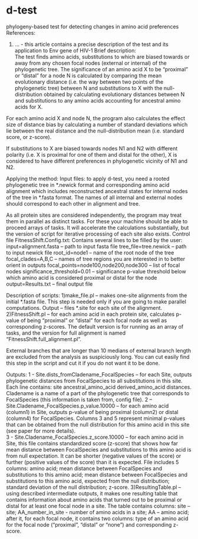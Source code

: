 # d-test
phylogeny-based test for detecting changes in amino acid preferences
References:
1)	… - this article contains a precise description of the test and its application to Env gene of HIV-1
Brief description:   
The test finds amino acids, substitutions to which are biased towards or away from any chosen focal nodes (external or internal) of the phylogenetic tree. The significance of an amino acid X to be “proximal” or “distal” for a node N is calculated by comparing the mean evolutionary distance (i.e. the way between two points of the phylogenetic tree) between N and substitutions to X with the null-distribution obtained by calculating evolutionary distances between N and substitutions to any amino acids accounting for ancestral amino acids for X.

For each amino acid X and node N, the program also calculates the effect size of distance bias by calculating a number of standard deviations which lie between the real distance and the null-distribution mean (i.e. standard score, or z-score). 

If substitutions to X are biased towards nodes N1 and N2 with different polarity (i.e. X is proximal for one of them and distal for the other), X is considered to have different preferences in phylogenetic vicinity of N1 and N2. 

Applying the method:
Input files: to apply d-test, you need a rooted phylogenetic tree in *.newick format and corresponding amino acid alignment which includes reconstructed ancestral states for internal nodes of the tree in *.fasta format. The names of all internal and external nodes should correspond to each other in alignment and tree.  

As all protein sites are considered independently, the program may treat them in parallel as distinct tasks. For these your machine should be able to proceed arrays of tasks. It will accelerate the calculations substantially, but  the version of script for iterative processing of each site also exists.
Control file FitnessShift.Config.txt:
Contains several lines to be filled by the user:
input=alignment.fasta – path to input fasta file
tree_file=tree.newick – path to input newick file
root_id=node1 – name of the root node of the tree
focal_clades=A,B,C – names of tree regions you are interested in to better orient in outputs
focal_points=node100,node200,node300 – list of focal nodes
significance_threshold=0.01 – significance p-value threshold below which amino acid is considered proximal or distal for the node 
output=Results.txt – final output file


Description of scripts:
1)make_file.pl – makes one-site alignments from the initial *.fasta file. This step is needed only if you are going to make parallel computations.
Output – files *.site for each site of the alignment.
2)FitnessShift.pl – for each amino acid in each protein site, calculates p-value of being “proximal” or “distal” for each focal node as well as corresponding z-scores. The default version is for running as an array of tasks, and the version for full alignment is named “FitnessShift.full_alignment.pl”.

External branches that are longer than 10 medians of external branch length are excluded from the analysis as suspiciously long. You can cut easily find this step in the script and cut it if you do not want it to be done.

Outputs: 
1 - Site.dists_fromCladename_FocalSpecies – for each Site, outputs phylogenetic distances from FocalSpecies to all substitutions in this site. Each line contains:
site ancestral_amino_acid derived_amino_acid distances. Cladename is a name of a part of the phylogenetic tree that corresponds to FocalSpecies (this information is taken from, config file). 
2 – Site.Cladename_FocalSpecies.p_value.10000 – for each amino acid (column1) in Site, outputs p-value of being proximal (column2) or distal (column4) for FocalSpecies. Columns 3 and 5 represent minimal p-values that can be obtained from the null distribution for this amino acid in this site (see paper for more details).  
3 - Site.Cladename_FocalSpecies.z_score.10000 – for each amino acid in Site, this file contains standardized score (z-score) that shows how far mean distance between FocalSpecies and substitutions to this amino acid is from null expectation. It can be shorter (negative values of the score) or further (positive values of the score) than it is expected. File includes 5 columns: amino acid; mean distance between FocalSpecies and substitutions to this amino acid; mean distance between FocalSpecies and substitutions to this amino acid, expected from the null distribution; standard deviation of the null distribution; z-score.
3)ResultingTable.pl – using described intermediate outputs, it makes one resulting table that contains information about amino acids that turned out to be proximal or distal for at least one focal node in a site. The table contains columns:
site – site; AA_number_in_site - number of amino acids in a site; AA – amino acid;
after it, for each focal node, it contains two columns: type of an amino acid for the focal node (“proximal”, “distal” or “none”) and corresponding z-score. 

